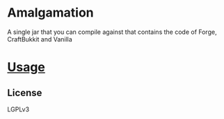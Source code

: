 # Amalgamation
A single jar that you can compile against that contains the code of Forge, CraftBukkit and Vanilla

# [Usage](ADVANCED_README.md)

## License
LGPLv3
